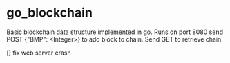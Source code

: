 # go_blockchain
Basic blockchain data structure implemented in go. Runs on port 8080 send POST {"BMP": \<Integer\>} to add block to chain. Send GET to retrieve chain. 

[] fix web server crash
